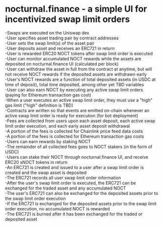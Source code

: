 # nocturnal.finance - a simple UI for incentivized swap limit orders  

-Swaps are executed on the Uniswap dex  
-User specifies asset trading pair by contract addresses  
-User sets the swap limit(s) of the asset pair   
-User deposits asset and receives an ERC721 in return  
-User is rewarded ERC20 NOCT tokens after swap limit order is executed  
-User can monitor accumulated NOCT rewards while the assets are deposited on nocturnal.finance UI (calculated per block)  
-User can withdraw the asset in full from the contract at anytime, but will not receive NOCT rewards if the deposited assets are withdrawn early   
-User's NOCT rewards are a function of total deposited assets (in USDC at time of deposit), total time deposited, among other yet TBD variables  
-User can also earn NOCT by executing any active swap limit orders (paying for Ethereum transaction gas cost)  
-When a user executes an active swap limit order, they must use a "high" gas limit ("high" definition is TBD)  
-Contracts are written so that events are emitted on-chain whenever an active swap limit order is ready for execution (for bot deployment)  
-Fees are collected from users upon each asset deposit, each active swap limit order execution, and each early asset deposit withdrawal  
-A portion of the fees is collected for Chainlink price feed data costs  
-A portion of the fees is collected for Ethereum transaction gas costs  
-Users can earn rewards by staking NOCT  
-The remainder of all collected fees goes to NOCT stakers (in the form of USDC)  
-Users can stake their NOCT through nocturnal.finance UI, and receive ERC20 sNOCT tokens in return  
-An ERC721 is created and issued to a user after a swap limit order is created and the swap asset is deposited  
-The ERC721 records all user swap limit order information  
-After the user's swap limit order is executed, the ERC721 can be exchanged for the traded asset and any accumulated NOCT  
-The user's ERC721 can also be exchanged for the deposited assets prior to the swap limit order execution  
-If the ERC721 is exchanged for the deposited assets prior to the swap limit order execution, no accumulated NOCT is rewarded    
-The ERC721 is burned after it has been exchanged for the traded or deposited asset  
